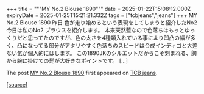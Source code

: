 +++
title = """MY No.2 Blouse 1890"""
date = 2025-01-22T15:08:12.000Z
expiryDate = 2025-01-25T15:21:21.332Z
tags = ["tcbjeans","jeans"]
+++
MY No.2 Blouse 1890 昨日 色が走り始めるという表現をしてしまうと紹介したNo2 今日は私のNo2 ブラウスを紹介します。 本来天然藍なので色落ちはもっとゆっくりだと思ってたのですが、色の太さを4種類入れている事により凹凸の幅が多く、凸になってる部分がアタリやすく色落ちのスピードは合成インディゴと大差ない気が個人的にはします。 この1890JKのシルエットだからこそ刻まれる、胸から腕に掛けての髭が大好きなポイントです。 \[…\]

The post [MY No.2 Blouse 1890](http://tcbjeans.com/2025/01/23/50921) first appeared on [TCB jeans](http://tcbjeans.com).

[[source]](http://tcbjeans.com/2025/01/23/50921)
